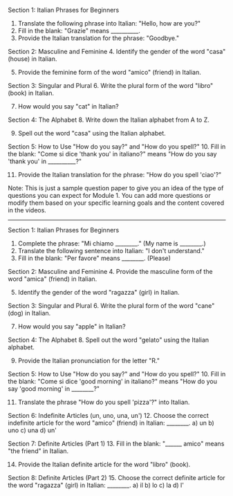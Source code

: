 
Section 1: Italian Phrases for Beginners

1. Translate the following phrase into Italian: "Hello, how are you?"
2. Fill in the blank: "Grazie" means __________.
3. Provide the Italian translation for the phrase: "Goodbye."

Section 2: Masculine and Feminine 4. Identify the gender of the word "casa" (house) in Italian.

5. Provide the feminine form of the word "amico" (friend) in Italian.

Section 3: Singular and Plural 6. Write the plural form of the word "libro" (book) in Italian.

7. How would you say "cat" in Italian?

Section 4: The Alphabet 8. Write down the Italian alphabet from A to Z.

9. Spell out the word "casa" using the Italian alphabet.

Section 5: How to Use "How do you say?" and "How do you spell?" 10. Fill in the blank: "Come si dice 'thank you' in italiano?" means "How do you say 'thank you' in __________?"

11. Provide the Italian translation for the phrase: "How do you spell 'ciao'?"

Note: This is just a sample question paper to give you an idea of the type of questions you can expect for Module 1. You can add more questions or modify them based on your specific learning goals and the content covered in the videos.

___

Section 1: Italian Phrases for Beginners

1. Complete the phrase: "Mi chiamo ________." (My name is ________.)
2. Translate the following sentence into Italian: "I don't understand."
3. Fill in the blank: "Per favore" means ________. (Please)

Section 2: Masculine and Feminine 4. Provide the masculine form of the word "amica" (friend) in Italian.

5. Identify the gender of the word "ragazza" (girl) in Italian.

Section 3: Singular and Plural 6. Write the plural form of the word "cane" (dog) in Italian.

7. How would you say "apple" in Italian?

Section 4: The Alphabet 8. Spell out the word "gelato" using the Italian alphabet.

9. Provide the Italian pronunciation for the letter "R."

Section 5: How to Use "How do you say?" and "How do you spell?" 10. Fill in the blank: "Come si dice 'good morning' in italiano?" means "How do you say 'good morning' in ________?"

11. Translate the phrase "How do you spell 'pizza'?" into Italian.

Section 6: Indefinite Articles (un, uno, una, un') 12. Choose the correct indefinite article for the word "amico" (friend) in Italian: ________. a) un b) uno c) una d) un'

Section 7: Definite Articles (Part 1) 13. Fill in the blank: "______ amico" means "the friend" in Italian.

14. Provide the Italian definite article for the word "libro" (book).

Section 8: Definite Articles (Part 2) 15. Choose the correct definite article for the word "ragazza" (girl) in Italian: ________. a) il b) lo c) la d) l'